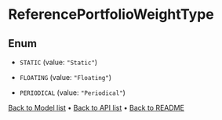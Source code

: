 

# ReferencePortfolioWeightType

## Enum


* `STATIC` (value: `"Static"`)

* `FLOATING` (value: `"Floating"`)

* `PERIODICAL` (value: `"Periodical"`)



[Back to Model list](../README.md#documentation-for-models) &#8226; [Back to API list](../README.md#documentation-for-api-endpoints) &#8226; [Back to README](../README.md)


